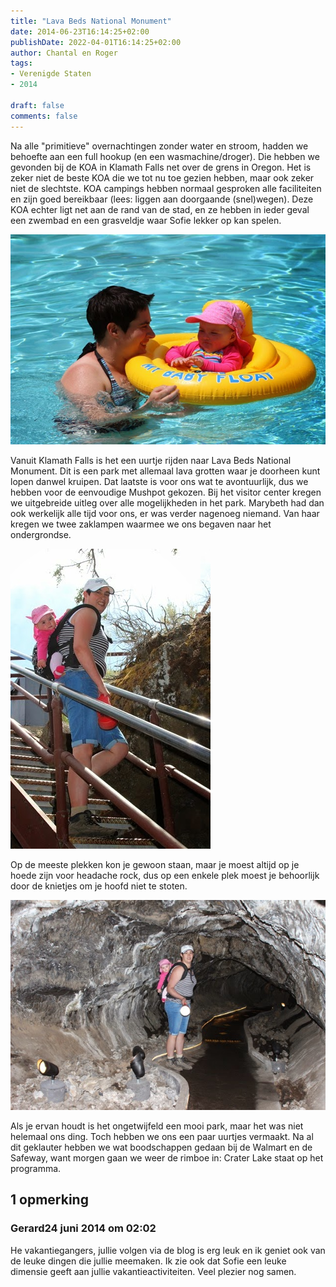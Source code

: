 ```yaml
---
title: "Lava Beds National Monument"
date: 2014-06-23T16:14:25+02:00
publishDate: 2022-04-01T16:14:25+02:00
author: Chantal en Roger
tags:
- Verenigde Staten
- 2014

draft: false
comments: false
---
```


Na alle "primitieve" overnachtingen zonder water en stroom, hadden we behoefte aan een full hookup (en een wasmachine/droger). Die hebben we gevonden bij de KOA in Klamath Falls net over de grens in Oregon. Het is zeker niet de beste KOA die we tot nu toe gezien hebben, maar ook zeker niet de slechtste. KOA campings hebben normaal gesproken alle faciliteiten en zijn goed bereikbaar (lees: liggen aan doorgaande (snel)wegen). Deze KOA echter ligt net aan de rand van de stad, en ze hebben in ieder geval een zwembad en een grasveldje waar Sofie lekker op kan spelen.

![Lava Beds](./images/IMG_5332[3].jpg)

Vanuit Klamath Falls is het een uurtje rijden naar Lava Beds National Monument. Dit is een park met allemaal lava grotten waar je doorheen kunt lopen danwel kruipen. Dat laatste is voor ons wat te avontuurlijk, dus we hebben voor de eenvoudige Mushpot gekozen. Bij het visitor center kregen we uitgebreide uitleg over alle mogelijkheden in het park. Marybeth had dan ook werkelijk alle tijd voor ons, er was verder nagenoeg niemand. Van haar kregen we twee zaklampen waarmee we ons begaven naar het ondergrondse.

![Lava Beds](./images/IMG_5342[2].jpg)

Op de meeste plekken kon je gewoon staan, maar je moest altijd op je hoede zijn voor headache rock, dus op een enkele plek moest je behoorlijk door de knietjes om je hoofd niet te stoten.

![Lava Beds](./images/IMG_5340[3].jpg)

Als je ervan houdt is het ongetwijfeld een mooi park, maar het was niet helemaal ons ding. Toch hebben we ons een paar uurtjes vermaakt. Na al dit geklauter hebben we wat boodschappen gedaan bij de Walmart en de Safeway, want morgen gaan we weer de rimboe in: Crater Lake staat op het programma.

## 1 opmerking

### Gerard24 juni 2014 om 02:02

He vakantiegangers, jullie volgen via de blog is erg leuk en ik geniet ook van de leuke dingen die jullie meemaken. Ik zie ook dat Sofie een leuke dimensie geeft aan jullie vakantieactiviteiten. Veel plezier nog samen.
